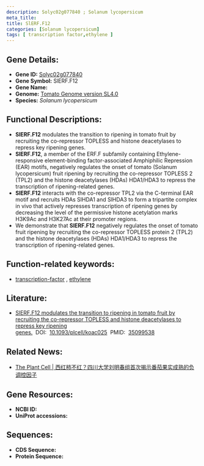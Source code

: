 ```yaml
---
description: Solyc02g077840 ; Solanum lycopersicum
meta_title:
title: SlERF.F12
categories: [Solanum lycopersicum]
tags: [ transcription factor,ethylene ]
---
```


## Gene Details:
- **Gene ID:**	[Solyc02g077840]()
- **Gene Symbol:** SlERF.F12
- **Gene Name:** 
- **Genome:** [Tomato Genome version SL4.0](https://solgenomics.net/organism/solanum_lycopersicum/genome)
- **Species:** *Solanum lycopersicum*

## Functional Descriptions:
   - **SlERF.F12** modulates the transition to ripening in tomato fruit by recruiting the co-repressor TOPLESS and histone deacetylases to repress key ripening genes.
   - **SlERF.F12**, a member of the ERF.F subfamily containing Ethylene-responsive element-binding factor-associated Amphiphilic Repression (EAR) motifs, negatively regulates the onset of tomato (Solanum lycopersicum) fruit ripening by recruiting the co-repressor TOPLESS 2 (TPL2) and the histone deacetylases (HDAs) HDA1/HDA3 to repress the transcription of ripening-related genes.
   - **SlERF.F12** interacts with the co-repressor TPL2 via the C-terminal EAR motif and recruits HDAs SlHDA1 and SlHDA3 to form a tripartite complex in vivo that actively represses transcription of ripening genes by decreasing the level of the permissive histone acetylation marks H3K9Ac and H3K27Ac at their promoter regions.
   - We demonstrate that **SlERF.F12** negatively regulates the onset of tomato fruit ripening by recruiting the co-repressor TOPLESS protein 2 (TPL2) and the histone deacetylases (HDAs) HDA1/HDA3 to repress the transcription of ripening-related genes.

## Function-related keywords:
   - [transcription-factor](/tags/transcription-factor/)&nbsp;,&nbsp;[ethylene](/tags/ethylene/)

## Literature:
   - [SlERF.F12 modulates the transition to ripening in tomato fruit by recruiting the co-repressor TOPLESS and histone deacetylases to repress key ripening genes.]( https://academic.oup.com/plcell/article/34/4/1250/6517788?login=true)&nbsp;&nbsp;DOI:&nbsp;&nbsp;[10.1093/plcell/koac025](https://academic.oup.com/plcell/article/34/4/1250/6517788?login=true)&nbsp;&nbsp;PMID:&nbsp;&nbsp;[35099538](https://pubmed.ncbi.nlm.nih.gov/35099538/)

## Related News:
   - [The Plant Cell | 西红柿不红？四川大学刘明春组首次揭示番茄果实成熟的负调控因子](https://mp.weixin.qq.com/s?__biz=Mzg3MDEwNDEyMg==&mid=2247524769&idx=4&sn=ff87f65317c3323c4ef614f3e12fabbc&chksm=ce90ccf4f9e745e2e2e99a9f9eaf36e933d253a03090315c2d018a332dfb8183ec5782e04a81&scene=27#wechat_redirect)

## Gene Resources:
- **NCBI ID:**  [](https://www.ncbi.nlm.nih.gov/gene/?term=)
- **UniProt accessions:** [](https://www.uniprot.org/uniprotkb//entry)



## Sequences:
- **CDS Sequence:**
- **Protein Sequence:**

